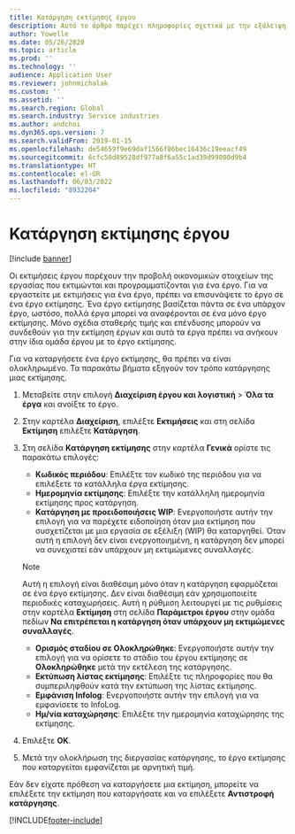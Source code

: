 ```yaml
---
title: Κατάργηση εκτίμησης έργου
description: Αυτό το άρθρο παρέχει πληροφορίες σχετικά με την εξάλειψη μιας εκτίμησης έργου αφού ολοκληρωθεί.
author: Yowelle
ms.date: 05/26/2020
ms.topic: article
ms.prod: ''
ms.technology: ''
audience: Application User
ms.reviewer: johnmichalak
ms.custom: ''
ms.assetid: ''
ms.search.region: Global
ms.search.industry: Service industries
ms.author: andchoi
ms.dyn365.ops.version: 7
ms.search.validFrom: 2019-01-15
ms.openlocfilehash: de54659f9e69daf1566f86bec16436c19eeacf49
ms.sourcegitcommit: 6cfc50d89528df977a8f6a55c1ad39d99800d9b4
ms.translationtype: HT
ms.contentlocale: el-GR
ms.lasthandoff: 06/03/2022
ms.locfileid: "8932204"
---
```

# <a name="eliminate-a-project-estimate"></a>Κατάργηση εκτίμησης έργου

[!include [banner](../includes/banner.md)]

Οι εκτιμήσεις έργου παρέχουν την προβολή οικονομικών στοιχείων της εργασίας που εκτιμώνται και προγραμματίζονται για ένα έργο. Για να εργαστείτε με εκτιμήσεις για ένα έργο, πρέπει να επισυνάψετε το έργο σε ένα έργο εκτίμησης. Ένα έργο εκτίμησης βασίζεται πάντα σε ένα υπάρχον έργο, ωστόσο, πολλά έργα μπορεί να αναφέρονται σε ένα μόνο έργο εκτίμησης. Μόνο σχέδια σταθερής τιμής και επένδυσης μπορούν να συνδεθούν για την εκτίμηση έργων και αυτά τα έργα πρέπει να ανήκουν στην ίδια ομάδα έργου με το έργο εκτίμησης.

Για να καταργήσετε ένα έργο εκτίμησης, θα πρέπει να είναι ολοκληρωμένο. Τα παρακάτω βήματα εξηγούν τον τρόπο κατάργησης μιας εκτίμησης.

1. Μεταβείτε στην επιλογή **Διαχείριση έργου και λογιστική** > **Όλα τα έργα** και ανοίξτε το έργο. 
2. Στην καρτέλα **Διαχείριση**, επιλέξτε **Εκτιμήσεις** και στη σελίδα **Εκτίμηση** επιλέξτε **Κατάργηση**.
3. Στη σελίδα **Κατάργηση εκτίμησης** στην καρτέλα **Γενικά** ορίστε τις παρακάτω επιλογές:

   - **Κωδικός περιόδου**: Επιλέξτε τον κωδικό της περιόδου για να επιλέξετε τα κατάλληλα έργα εκτίμησης. 
   - **Ημερομηνία εκτίμησης**: Επιλέξτε την κατάλληλη ημερομηνία εκτίμησης προς κατάργηση.
   - **Κατάργηση με προειδοποιήσεις WIP**: Ενεργοποιήστε αυτήν την επιλογή για να παρέχετε ειδοποίηση όταν μια εκτίμηση που συσχετίζεται με μια εργασία σε εξέλιξη (WIP) θα καταργηθεί. Όταν αυτή η επιλογή δεν είναι ενεργοποιημένη, η κατάργηση δεν μπορεί να συνεχιστεί εάν υπάρχουν μη εκτιμώμενες συναλλαγές. 
   > [!NOTE]
   > Αυτή η επιλογή είναι διαθέσιμη μόνο όταν η κατάργηση εφαρμόζεται σε ένα έργο εκτίμησης. Δεν είναι διαθέσιμη εάν χρησιμοποιείτε περιοδικές καταχωρήσεις. Αυτή η ρύθμιση λειτουργεί με τις ρυθμίσεις στην καρτέλα **Εκτίμηση** στη σελίδα **Παράμετροι έργου** στην ομάδα πεδίων **Να επιτρέπεται η κατάργηση όταν υπάρχουν μη εκτιμώμενες συναλλαγές**.
   - **Ορισμός σταδίου σε Ολοκληρώθηκε**: Ενεργοποιήστε αυτήν την επιλογή για να ορίσετε το στάδιο του έργου εκτίμησης σε **Ολοκληρώθηκε** μετά την εκτέλεση της κατάργησης.
   - **Εκτύπωση λίστας εκτίμησης**: Επιλέξτε τις πληροφορίες που θα συμπεριληφθούν κατά την εκτύπωση της λίστας εκτίμησης.
   - **Εμφάνιση Infolog**: Ενεργοποιήστε αυτήν την επιλογή για να εμφανίσετε το InfoLog.
   - **Ημ/νία καταχώρησης**: Επιλέξτε την ημερομηνία καταχώρησης της εκτίμησης.

4.  Επιλέξτε **OK**.
5. Μετά την ολοκλήρωση της διεργασίας κατάργησης, το έργο εκτίμησης που καταργείται εμφανίζεται με αρνητική τιμή. 

Εάν δεν είχατε πρόθεση να καταργήσετε μια εκτίμηση, μπορείτε να επιλέξετε την εκτίμηση που καταργήσατε και να επιλέξετε **Αντιστροφή κατάργησης**.   


[!INCLUDE[footer-include](../includes/footer-banner.md)]